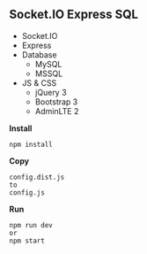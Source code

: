 ## Socket.IO Express SQL
- Socket.IO
- Express
- Database
    - MySQL
    - MSSQL
- JS & CSS
    - jQuery 3
    - Bootstrap 3
    - AdminLTE 2

**Install**
```
npm install
```

**Copy**
```
config.dist.js
to
config.js
```

**Run**
```
npm run dev
or
npm start
```